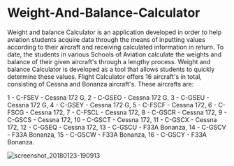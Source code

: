 # Weight-And-Balance-Calculator
Weight and balance Calculator is an application developed in order to help aviation students acquire data through the means of inputting values according to their aircraft and receiving calculated information in return. To date, the students in various Schools of Aviation calculate the weights and balance of their given aircraft's through a lengthy process. Weight and balance Calculator is developed as a tool that allows students to quickly determine these values. Flight Calculator offers 16 aircraft's in total, consisting of Cessna and Bonanza aircraft's. These aircrafts are:

1 - C-FSEV - Cessna 172 G, 2 - C-GSEO - Cessna 172 G, 3 - C-GSEU - Cessna 172 G, 4 - C-GSEY - Cessna 172 G, 5 - C-FSCF - Cessna 172, 6 - C-FSCG - Cessna 172, 7 - C-FSCL - Cessna 172, 8 - C-GSCR - Cessna 172, 9 - C-GSCS - Cessna 172, 10 - C-GSCT - Cessna 172, 11 - C-GSCX - Cessna 172, 12 - C-GSEQ - Cessna 172, 13 - C-GSCU - F33A Bonanza, 14 - C-GSCV - F33A Bonanza, 15 - C-GSCW - F33A Bonanza, 16 - C-GSCY - F33A Bonanza.

![screenshot_20180123-190913](https://user-images.githubusercontent.com/19450714/35309961-14b5bac8-007d-11e8-852a-15f053f83c31.png)
